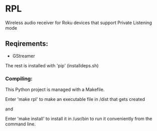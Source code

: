 # RPL
Wireless audio receiver for Roku devices that support Private Listening mode

## Reqirements:

- GStreamer

The rest is installed with 'pip' (installdeps.sh)

### Compiling:

This Python project is managed with a Makefile.

Enter 'make rpl' to make an executable file in /dist that gets created

and

Enter 'make install' to install it in /usr/bin to run it conveniently from the command line.